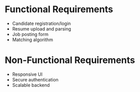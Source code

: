 # Functional Requirements

- Candidate registration/login
- Resume upload and parsing
- Job posting form
- Matching algorithm

# Non-Functional Requirements

- Responsive UI
- Secure authentication
- Scalable backend